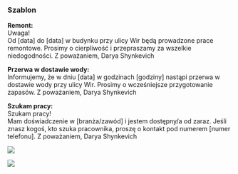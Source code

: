 ### Szablon

**Remont:**  
Uwaga!  
Od [data] do [data] w budynku przy ulicy Wir będą prowadzone prace remontowe. Prosimy o cierpliwość i przepraszamy za wszelkie niedogodności.
Z poważaniem, Darya Shynkevich

**Przerwa w dostawie wody:**  
Informujemy, że w dniu [data] w godzinach [godziny] nastąpi przerwa w dostawie wody przy ulicy Wir. Prosimy o wcześniejsze przygotowanie zapasów.
Z poważaniem, Darya Shynkevich

**Szukam pracy:**  
Szukam pracy!  
Mam doświadczenie w [branża/zawód] i jestem dostępny/a od zaraz. Jeśli znasz kogoś, kto szuka pracownika, proszę o kontakt pod numerem [numer telefonu].
Z poważaniem, Darya Shynkevich

![](Pasted%20image%2020250109183622.png)

![](Pasted%20image%2020250109184502.png)